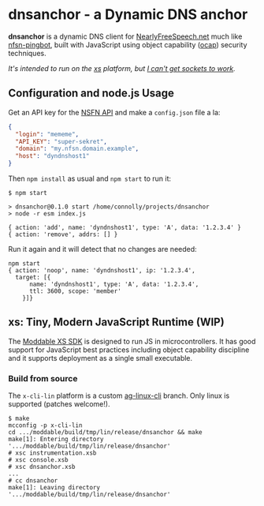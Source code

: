 # dnsanchor - a Dynamic DNS anchor

**dnsanchor** is a dynamic DNS client for
[NearlyFreeSpeech.net][NFSN] much like [nfsn-pingbot][], built
with JavaScript using object capability ([ocap][])
security techniques.

_It's *intended* to run on the [xs][] platform, but [I can't get
sockets to work][298]._

[nfsn-pingbot]: https://github.com/joshkunz/nfsn-pingbot
[NFSN]: https://www.nearlyfreespeech.net/
[ocap]: https://en.wikipedia.org/wiki/Object-capability_model
[298]: https://github.com/Moddable-OpenSource/moddable/issues/298


## Configuration and node.js Usage

Get an API key for the [NSFN API][3] and make a `config.json` file a
la:

```json
{
  "login": "mememe",
  "API_KEY": "super-sekret",
  "domain": "my.nfsn.domain.example",
  "host": "dyndnshost1"
}
```

Then `npm install` as usual and `npm start` to run it:

```
$ npm start

> dnsanchor@0.1.0 start /home/connolly/projects/dnsanchor
> node -r esm index.js

{ action: 'add', name: 'dyndnshost1', type: 'A', data: '1.2.3.4' }
{ action: 'remove', addrs: [] }
```

Run it again and it will detect that no changes are needed:

```
npm start
{ action: 'noop', name: 'dyndnshost1', ip: '1.2.3.4',
  target: [{
      name: 'dyndnshost1', type: 'A', data: '1.2.3.4',
      ttl: 3600, scope: 'member'
    }]}
```

[3]: https://members.nearlyfreespeech.net/wiki/API/Introduction


## xs: Tiny, Modern JavaScript Runtime (WIP)

The [Moddable XS SDK][xs] is designed to run JS in microcontrollers. It
has good support for JavaScript best practices including object
capability discipline and it supports deployment as a single small
executable.

[xs]: https://github.com/Moddable-OpenSource/moddable


### Build from source

The `x-cli-lin` platform is a custom [ag-linux-cli][2] branch. Only
linux is supported (patches welcome!).

[2]: https://github.com/dckc/moddable/tree/ag-linux-cli


```
$ make
mcconfig -p x-cli-lin
cd .../moddable/build/tmp/lin/release/dnsanchor && make
make[1]: Entering directory '.../moddable/build/tmp/lin/release/dnsanchor'
# xsc instrumentation.xsb
# xsc console.xsb
# xsc dnsanchor.xsb
...
# cc dnsanchor
make[1]: Leaving directory '.../moddable/build/tmp/lin/release/dnsanchor'
```
